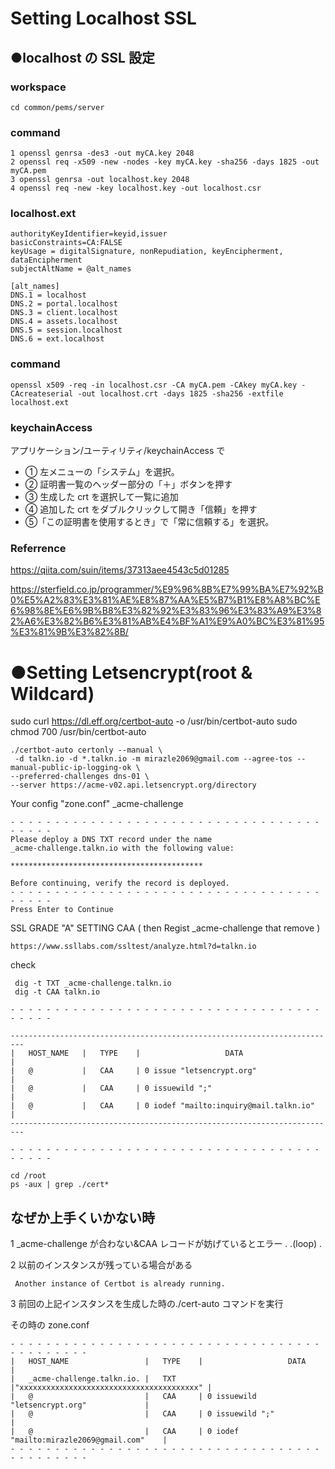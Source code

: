# Setting Localhost SSL

## ●localhost の SSL 設定

### workspace

```
cd common/pems/server
```

### command

```
1 openssl genrsa -des3 -out myCA.key 2048
2 openssl req -x509 -new -nodes -key myCA.key -sha256 -days 1825 -out myCA.pem
3 openssl genrsa -out localhost.key 2048
4 openssl req -new -key localhost.key -out localhost.csr
```

### localhost.ext

```
authorityKeyIdentifier=keyid,issuer
basicConstraints=CA:FALSE
keyUsage = digitalSignature, nonRepudiation, keyEncipherment, dataEncipherment
subjectAltName = @alt_names

[alt_names]
DNS.1 = localhost
DNS.2 = portal.localhost
DNS.3 = client.localhost
DNS.4 = assets.localhost
DNS.5 = session.localhost
DNS.6 = ext.localhost
```

### command

```
openssl x509 -req -in localhost.csr -CA myCA.pem -CAkey myCA.key -CAcreateserial -out localhost.crt -days 1825 -sha256 -extfile localhost.ext
```

### keychainAccess

アプリケーション/ユーティリティ/keychainAccess で

- ① 左メニューの「システム」を選択。
- ② 証明書一覧のヘッダー部分の「＋」ボタンを押す
- ③ 生成した crt を選択して一覧に追加
- ④ 追加した crt をダブルクリックして開き「信頼」を押す
- ⑤「この証明書を使用するとき」で「常に信頼する」を選択。

### Referrence

https://qiita.com/suin/items/37313aee4543c5d01285

https://sterfield.co.jp/programmer/%E9%96%8B%E7%99%BA%E7%92%B0%E5%A2%83%E3%81%AE%E8%87%AA%E5%B7%B1%E8%A8%BC%E6%98%8E%E6%9B%B8%E3%82%92%E3%83%96%E3%83%A9%E3%82%A6%E3%82%B6%E3%81%AB%E4%BF%A1%E9%A0%BC%E3%81%95%E3%81%9B%E3%82%8B/

# ●Setting Letsencrypt(root & Wildcard)

sudo curl https://dl.eff.org/certbot-auto -o /usr/bin/certbot-auto
sudo chmod 700 /usr/bin/certbot-auto

```
./certbot-auto certonly --manual \
 -d talkn.io -d *.talkn.io -m mirazle2069@gmail.com --agree-tos --manual-public-ip-logging-ok \
--preferred-challenges dns-01 \
--server https://acme-v02.api.letsencrypt.org/directory
```

Your config "zone.conf" \_acme-challenge

```
- - - - - - - - - - - - - - - - - - - - - - - - - - - - - - - - - - - - - - - -
Please deploy a DNS TXT record under the name
_acme-challenge.talkn.io with the following value:

*******************************************

Before continuing, verify the record is deployed.
- - - - - - - - - - - - - - - - - - - - - - - - - - - - - - - - - - - - - - - -
Press Enter to Continue
```

SSL GRADE "A" SETTING CAA ( then Regist \_acme-challenge that remove )

```
https://www.ssllabs.com/ssltest/analyze.html?d=talkn.io
```

check

```
 dig -t TXT _acme-challenge.talkn.io
 dig -t CAA talkn.io
```

```
- - - - - - - - - - - - - - - - - - - - - - - - - - - - - - - - - - - - - - - -

-------------------------------------------------------------------------
|   HOST_NAME   |   TYPE    |                   DATA                    |
|   @           |   CAA     | 0 issue "letsencrypt.org"                 |
|   @           |   CAA     | 0 issuewild ";"                           |
|   @           |   CAA     | 0 iodef "mailto:inquiry@mail.talkn.io"    |
-------------------------------------------------------------------------

- - - - - - - - - - - - - - - - - - - - - - - - - - - - - - - - - - - - - - - -

cd /root
ps -aux | grep ./cert*
```

## なぜか上手くいかない時

1 \_acme-challenge が合わない&CAA レコードが妨げているとエラー
.
.(loop)
.

2 以前のインスタンスが残っている場合がある

```
 Another instance of Certbot is already running.
```

3 前回の上記インスタンスを生成した時の./cert-auto コマンドを実行

その時の zone.conf

```
- - - - - - - - - - - - - - - - - - - - - - - - - - - - - - - - - - - - - - - - - - - -
|   HOST_NAME                 |   TYPE    |                   DATA                    |
|   _acme-challenge.talkn.io. |   TXT     |"xxxxxxxxxxxxxxxxxxxxxxxxxxxxxxxxxxxxxxxx" |
|   @                         |   CAA     | 0 issuewild "letsencrypt.org"             |
|   @                         |   CAA     | 0 issuewild ";"                           |
|   @                         |   CAA     | 0 iodef "mailto:mirazle2069@gmail.com"    |
- - - - - - - - - - - - - - - - - - - - - - - - - - - - - - - - - - - - - - - - - - - -
```
